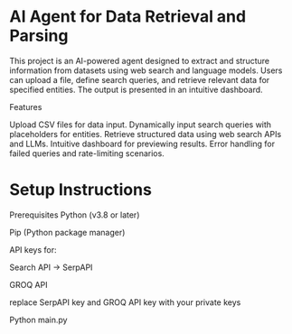 # AI Agent for Data Retrieval and Parsing

This project is an AI-powered agent designed to extract and structure information from datasets using web search and language models. Users can upload a file, define search queries, and retrieve relevant data for specified entities. The output is presented in an intuitive dashboard.



Features

Upload CSV files for data input.
Dynamically input search queries with placeholders for entities.
Retrieve structured data using web search APIs and LLMs.
Intuitive dashboard for previewing results.
Error handling for failed queries and rate-limiting scenarios.


# Setup Instructions
Prerequisites
Python (v3.8 or later)

Pip (Python package manager)

API keys for:

Search API -> SerpAPI

GROQ API

replace SerpAPI key and 
GROQ API key with your private keys

Python main.py
